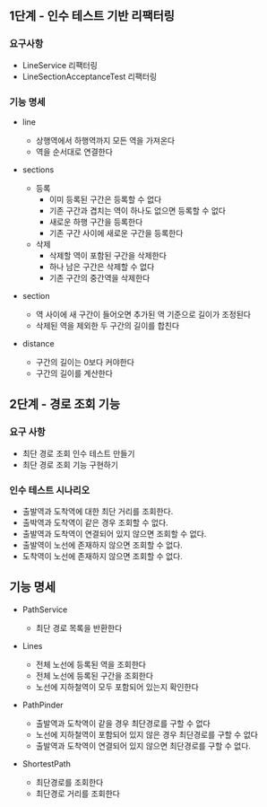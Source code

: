 ## 1단계 - 인수 테스트 기반 리팩터링

### 요구사항
* LineService 리팩터링
* LineSectionAcceptanceTest 리팩터링

### 기능 명세
* line
    *  상행역에서 하행역까지 모든 역을 가져온다
    * 역을 순서대로 연결한다
    
* sections
    * 등록
        * 이미 등록된 구간은 등록할 수 없다
        * 기존 구간과 겹치는 역이 하나도 없으면 등록할 수 없다
        * 새로운 하행 구간을 등록한다
        * 기존 구간 사이에 새로운 구간을 등록한다
    * 삭제
        * 삭제할 역이 포함된 구간을 삭제한다
        * 하나 남은 구간은 삭제할 수 없다
        * 기존 구간의 중간역을 삭제한다      
    
* section
    * 역 사이에 새 구간이 들어오면 추가된 역 기준으로 길이가 조정된다
    * 삭제된 역을 제외한 두 구간의 길이를 합친다
        
* distance
    * 구간의 길이는 0보다 커야한다
    * 구간의 길이를 계산한다
    
## 2단계 - 경로 조회 기능
### 요구 사항
* 최단 경로 조회 인수 테스트 만들기
* 최단 경로 조회 기능 구현하기

### 인수 테스트 시나리오
* 출발역과 도착역에 대한 최단 거리를 조회한다.
* 출박역과 도착역이 같은 경우 조회할 수 없다.
* 출발역과 도착역이 연결되어 있지 않으면 조회할 수 없다.
* 출발역이 노선에 존재하지 않으면 조회할 수 없다.
* 도착역이 노선에 존재하지 않으면 조회할 수 없다.

## 기능 명세
* PathService
    * 최단 경로 목록을 반환한다

*  Lines
    * 전체 노선에 등록된 역을 조회한다
    * 전체 노선에 등록된 구간을 조회한다
    * 노선에 지하철역이 모두 포함되어 있는지 확인한다
  
* PathPinder
    * 출발역과 도착역이 같을 경우 최단경로를 구할 수 없다
    * 노선에 지하철역이 포함되어 있지 않은 경우 최단경로를 구할 수 없다
    * 출발역과 도착역이 연결되어 있지 않으면 최단경로를 구할 수 없다.
  
* ShortestPath
    * 최단경로를 조회한다
    * 최단경로 거리를 조회한다





   
